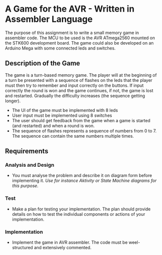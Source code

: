 # A Game for the AVR - Written in Assembler Language

The purpose of this assignment is to write a small memory game in assembler code. The MCU to be used is the AVR ATmega2560 mounted on the STK600 development board. The game could also be developed on an Arduino Mega with some connected leds and switches.

## Description of the Game

The game is a turn-based memory game. The player will at the beginning of a turn be presented with a sequence of flashes on the leds that the player must then try to remember and input correctly on the buttons. If input correctly the round is won and the game continues, if not, the game is lost and restarted. Gradually the difficulty increases (the sequence getting longer).

* The UI of the game must be implemented with 8 leds
* User input must be implemented using 8 switches
* The user should get feedback from the game when a game is started (and restarted) and when a round is won.
* The sequence of flashes represents a sequence of numbers from 0 to 7. The sequence can contain the same numbers multiple times. 

## Requirements

### Analysis and Design
* You must analyse the problem and describe it on diagram form before implementing it. *Use for instance Aktivity or State Machine diagrams for this purpose.*

### Test
* Make a plan for testing your implementation. The plan should provide details on how to test the individual components or actions of your implementation.

### Implementation
* Implement the game in AVR assembler. The code must be weel-structured and extensively commented. 